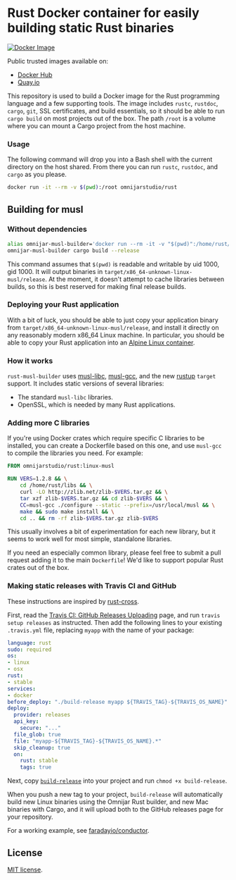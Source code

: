 # Rust Docker container for easily building static Rust binaries

[![Docker Image](https://img.shields.io/docker/pulls/omnijarstudio/rust.svg?maxAge=2592000)](https://hub.docker.com/r/omnijarstudio/rust/)

Public trusted images available on:

* [Docker Hub](https://hub.docker.com/r/omnijarstudio/rust/)
* [Quay.io](https://quay.io/repository/omnijarstudio/rust)

This repository is used to build a Docker image for the 
Rust programming language and a few supporting tools. The 
image includes `rustc`, `rustdoc`, `cargo`, `git`, SSL 
certificates, and build essentials, so it should be able 
to run `cargo build` on most projects out of the box. 
The path `/root` is a volume where you can mount a 
Cargo project from the host machine.

### Usage

The following command will drop you into a Bash shell with the 
current directory on the host shared. From there you can run 
`rustc`, `rustdoc`, and `cargo` as you please.

``` bash
docker run -it --rm -v $(pwd):/root omnijarstudio/rust
```

## Building for musl

### Without dependencies

```sh
alias omnijar-musl-builder='docker run --rm -it -v "$(pwd)":/home/rust/src omnijarstudio/rust:linux-musl'
omnijar-musl-builder cargo build --release
```

This command assumes that `$(pwd)` is readable and writable by uid 1000,
gid 1000.  It will output binaries in
`target/x86_64-unknown-linux-musl/release`. At the moment, it doesn't
attempt to cache libraries between builds, so this is best reserved for
making final release builds.

### Deploying your Rust application

With a bit of luck, you should be able to just copy your application binary
from `target/x86_64-unknown-linux-musl/release`, and install it directly on
any reasonably modern x86_64 Linux machine. In particular, you should be
able to copy your Rust application into an
[Alpine Linux container][].

### How it works

`rust-musl-builder` uses [musl-libc][], [musl-gcc][], and the new
[rustup][] `target` support.  It includes static versions of several
libraries:

- The standard `musl-libc` libraries.
- OpenSSL, which is needed by many Rust applications.

### Adding more C libraries

If you're using Docker crates which require specific C libraries to be
installed, you can create a Dockerfile based on this one, and use
`musl-gcc` to compile the libraries you need.  For example:

```Dockerfile
FROM omnijarstudio/rust:linux-musl

RUN VERS=1.2.8 && \
    cd /home/rust/libs && \
    curl -LO http://zlib.net/zlib-$VERS.tar.gz && \
    tar xzf zlib-$VERS.tar.gz && cd zlib-$VERS && \
    CC=musl-gcc ./configure --static --prefix=/usr/local/musl && \
    make && sudo make install && \
    cd .. && rm -rf zlib-$VERS.tar.gz zlib-$VERS
```

This usually involves a bit of experimentation for each new library, but it
seems to work well for most simple, standalone libraries.

If you need an especially common library, please feel free to submit a pull
request adding it to the main `Dockerfile`!  We'd like to support popular
Rust crates out of the box.

### Making static releases with Travis CI and GitHub

These instructions are inspired by [rust-cross][].

First, read the [Travis CI: GitHub Releases Uploading][uploading] page, and
run `travis setup releases` as instructed.  Then add the following lines to
your existing `.travis.yml` file, replacing `myapp` with the name of your
package:

```yaml
language: rust
sudo: required
os:
- linux
- osx
rust:
- stable
services:
- docker
before_deploy: "./build-release myapp ${TRAVIS_TAG}-${TRAVIS_OS_NAME}"
deploy:
  provider: releases
  api_key:
    secure: "..."
  file_glob: true
  file: "myapp-${TRAVIS_TAG}-${TRAVIS_OS_NAME}.*"
  skip_cleanup: true
  on:
    rust: stable
    tags: true
```

Next, copy [`build-release`](./examples/build-release) into your project
and run `chmod +x build-release`.

When you push a new tag to your project, `build-release` will automatically
build new Linux binaries using the Omnijar Rust builder, and new Mac binaries
with Cargo, and it will upload both to the GitHub releases page for your
repository.

For a working example, see [faradayio/conductor][conductor].

[rust-cross]: https://github.com/japaric/rust-cross
[uploading]: https://docs.travis-ci.com/user/deployment/releases
[conductor]: https://github.com/faradayio/conductor

## License

[MIT license](./LICENSE-MIT.txt).

[Alpine Linux container]: https://hub.docker.com/_/alpine/
[musl-libc]: http://www.musl-libc.org/
[musl-gcc]: http://www.musl-libc.org/how.html
[rustup]: https://www.rustup.rs/
